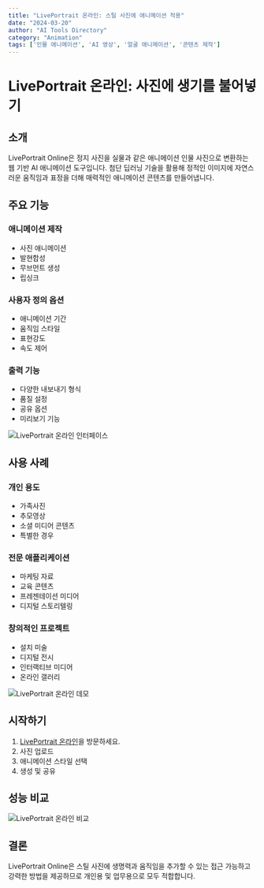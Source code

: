 ```yaml
---
title: "LivePortrait 온라인: 스틸 사진에 애니메이션 적용"
date: "2024-03-20"
author: "AI Tools Directory"
category: "Animation"
tags: ['인물 애니메이션', 'AI 영상', '얼굴 애니메이션', '콘텐츠 제작']
---
```

# LivePortrait 온라인: 사진에 생기를 불어넣기

## 소개

LivePortrait Online은 정지 사진을 실물과 같은 애니메이션 인물 사진으로 변환하는 웹 기반 AI 애니메이션 도구입니다. 첨단 딥러닝 기술을 활용해 정적인 이미지에 자연스러운 움직임과 표정을 더해 매력적인 애니메이션 콘텐츠를 만들어냅니다.

## 주요 기능

### 애니메이션 제작
- 사진 애니메이션
- 발현합성
- 무브먼트 생성
- 립싱크

### 사용자 정의 옵션
- 애니메이션 기간
- 움직임 스타일
- 표현강도
- 속도 제어

### 출력 기능
- 다양한 내보내기 형식
- 품질 설정
- 공유 옵션
- 미리보기 기능

![LivePortrait 온라인 인터페이스](/imgs/liveportrait-online/interface.jpg)

## 사용 사례

### 개인 용도
- 가족사진
- 추모영상
- 소셜 미디어 콘텐츠
- 특별한 경우

### 전문 애플리케이션
- 마케팅 자료
- 교육 콘텐츠
- 프레젠테이션 미디어
- 디지털 스토리텔링

### 창의적인 프로젝트
- 설치 미술
- 디지털 전시
- 인터랙티브 미디어
- 온라인 갤러리

![LivePortrait 온라인 데모](/imgs/liveportrait-online/demo.jpg)

## 시작하기

1. [LivePortrait 온라인](https://liveportrait-online.com)을 방문하세요.
2. 사진 업로드
3. 애니메이션 스타일 선택
4. 생성 및 공유

## 성능 비교

![LivePortrait 온라인 비교](/imgs/liveportrait-online/comparison.jpg)

## 결론

LivePortrait Online은 스틸 사진에 생명력과 움직임을 추가할 수 있는 접근 가능하고 강력한 방법을 제공하므로 개인용 및 업무용으로 모두 적합합니다.
